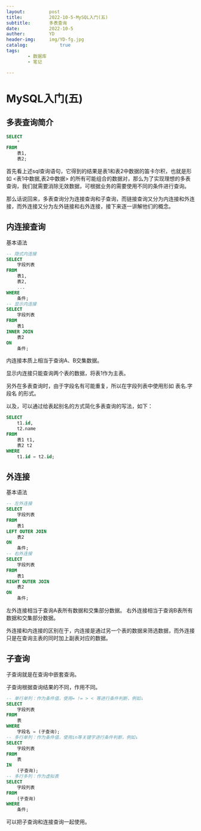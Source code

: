 ```yaml
---
layout:         post
title:          2022-10-5-MySQL入门(五)
subtitle:       多表查询
date:           2022-10-5
auther:         YD
header-img:     img/YD-fg.jpg
catalog:            true
tags:
        - 数据库
        - 笔记

---
```


# MySQL入门(五)

## 多表查询简介

```sql
SELECT
    *
FROM
    表1,
    表2;
```

首先看上述sql查询语句，它得到的结果是表1和表2中数据的笛卡尔积，也就是形如 <表1中数据,表2中数据> 的所有可能组合的数据对，那么为了实现理想的多表查询，我们就需要消除无效数据，可根据业务的需要使用不同的条件进行查询。

那么话说回来，多表查询分为连接查询和子查询，而链接查询又分为内连接和外连接，而外连接又分为左外链接和右外连接，接下来逐一讲解他们的概念。

## 内连接查询

基本语法

```SQL
-- 隐式内连接
SELECT
    字段列表
FROM
    表1,
    表2,
    ...
WHERE
    条件;
-- 显示内连接
SELECT
    字段列表
FROM
    表1
INNER JOIN
    表2
ON
    条件;
```

内连接本质上相当于查询A、B交集数据。

显示内连接只能查询两个表的数据，将表1作为主表。

另外在多表查询时，由于字段名有可能重复，所以在字段列表中使用形如 表名.字段名 的形式。

以及，可以通过给表起别名的方式简化多表查询的写法，如下：
```SQL
SELECT
    t1.id,
    t2.name
FROM
    表1 t1,
    表2 t2
WHERE
    t1.id = t2.id;
```

## 外连接

基本语法

```SQL
-- 左外连接
SELECT
    字段列表
FROM
    表1
LEFT OUTER JOIN
    表2
ON
    条件;
-- 右外连接
SELECT
    字段列表
FROM
    表1
RIGHT OUTER JOIN
    表2
ON
    条件;
```

左外连接相当于查询A表所有数据和交集部分数据。
右外连接相当于查询B表所有数据和交集部分数据。

外连接和内连接的区别在于，内连接是通过另一个表的数据来筛选数据，而外连接只是在查询主表的同时加上副表对应的数据。

## 子查询

子查询就是在查询中嵌套查询。

子查询根据查询结果的不同，作用不同。

```SQL
-- 单行单列：作为条件值，使用= != > < 等进行条件判断，例如↓
SELECT
    字段列表
FROM
    表
WHERE
    字段名 = (子查询);
-- 多行单列：作为条件值，使用in等关键字进行条件判断，例如↓
SELECT
    字段列表
FROM
    表
IN
    (子查询);
-- 多行多列：作为虚拟表
SELECT
    字段列表
FROM
    (子查询)
WHERE
    条件;
```

可以把子查询和连接查询一起使用。